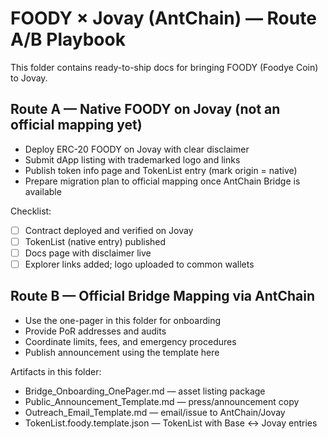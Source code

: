 # FOODY × Jovay (AntChain) — Route A/B Playbook

This folder contains ready-to-ship docs for bringing FOODY (Foodye Coin) to Jovay.

## Route A — Native FOODY on Jovay (not an official mapping yet)
- Deploy ERC-20 FOODY on Jovay with clear disclaimer
- Submit dApp listing with trademarked logo and links
- Publish token info page and TokenList entry (mark origin = native)
- Prepare migration plan to official mapping once AntChain Bridge is available

Checklist:
- [ ] Contract deployed and verified on Jovay
- [ ] TokenList (native entry) published
- [ ] Docs page with disclaimer live
- [ ] Explorer links added; logo uploaded to common wallets

## Route B — Official Bridge Mapping via AntChain
- Use the one-pager in this folder for onboarding
- Provide PoR addresses and audits
- Coordinate limits, fees, and emergency procedures
- Publish announcement using the template here

Artifacts in this folder:
- Bridge_Onboarding_OnePager.md — asset listing package
- Public_Announcement_Template.md — press/announcement copy
- Outreach_Email_Template.md — email/issue to AntChain/Jovay
- TokenList.foody.template.json — TokenList with Base ↔ Jovay entries
